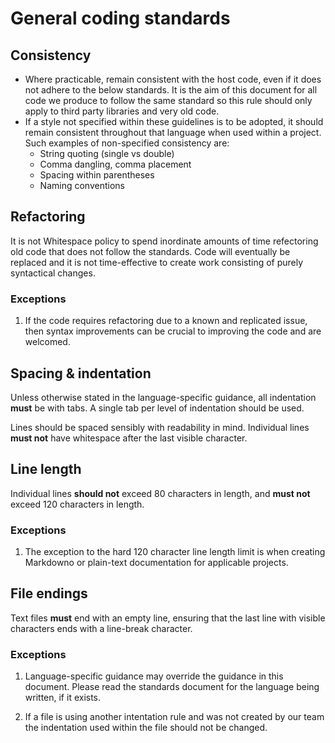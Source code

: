 # General coding standards

## Consistency
 - Where practicable, remain consistent with the host code, even if it does not adhere to the below standards. It is the aim of this document for all code we produce to follow the same standard so this rule should only apply to third party libraries and very old code.
 - If a style  not specified within these guidelines is to be adopted, it should remain consistent throughout that language when used within a project. Such examples of non-specified consistency are:
	- String quoting (single vs double)
	- Comma dangling, comma placement
	- Spacing within parentheses
	- Naming conventions

## Refactoring
It is not Whitespace policy to spend inordinate amounts of time refectoring old code that does not follow the standards. Code will eventually be replaced and it is not time-effective to create work consisting of purely syntactical changes.

### Exceptions
1. If the code requires refactoring due to a known and replicated issue, then syntax improvements can be crucial to improving the code and are welcomed.

## Spacing & indentation
Unless otherwise stated in the language-specific guidance, all indentation **must** be with tabs. A single tab per level of indentation should be used.

Lines should be spaced sensibly with readability in mind. Individual lines **must not** have whitespace after the last visible character.

## Line length
Individual lines **should not** exceed 80 characters in length, and **must not** exceed 120 characters in length.

### Exceptions
1. The exception to the hard 120 character line length limit is when creating Markdowno or plain-text documentation for applicable projects.

## File endings
Text files **must** end with an empty line, ensuring that the last line with visible characters ends with a line-break character.

### Exceptions
1. Language-specific guidance may override the guidance in this document. Please read the standards document for the language being written, if it exists.

2. If a file is using another intentation rule and was not created by our team the indentation used within the file should not be changed.
